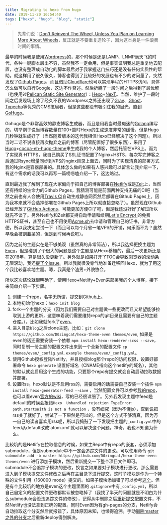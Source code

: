 ```yaml
---
title: Migrating to hexo from hugo
date: 2019-11-20 16:54:40
tags: ["hexo", "hugo", "blog", "static"]
---
```


> 先辈们说：[Don't Reinvent The Wheel, Unless You Plan on Learning More About Wheels](https://blog.codinghorror.com/dont-reinvent-the-wheel-unless-you-plan-on-learning-more-about-wheels/)，反正就是不要重复造轮子，因为这本身是一件浪费时间的事情。

最早的时候我是使用[Wordpress](https://wordpress.com)的，那个时候是还是LAMP、LNMP满天飞的时代，各种一键脚本层出不穷，虽然我不一定会用，但是事实证明我总是重复地去配置，也没有整理成自动化的脚本最后对于我掌握这门技巧还是没有任何实质性的帮助。就这样用了很久很久，博客也得到了比较好的发展也有不少的访问量了，突然发现了[Github Pages](https://pages.github.com)，而且借助[Cloudflare](https://www.cloudflare.com)也可以实现半程的HTTPS访问，具体怎么做可以自行Google，这边不作赘述。然后折腾了一段时间之后得到了最优解（也使用过[Pelican Static Site Generator](https://blog.getpelican.com)）：[Hexo](https://hexo.io)+[NexT](https://theme-next.iissnan.com)。当然，维护了一段时间之后发现场上除了经久不衰的Wordpress之外还出现了[Grav](https://getgrav.org)、[Ghost](https://ghost.org)、[Typecho](typecho.org)等优秀的CMS搅局者，但是这些都没有吸引住我的目光，直到[GoHugo](https://gohugo.io)。
<!--more-->
Gohugo是个非常高效的静态博客生成器，而且是用我当时最痴迷的[Golang](https://golang.org)编写的，切举例子说当博客数量在100+篇时Hexo的生成速度非常的缓慢，但是Hugo几秒钟就生成好了（当然随着版本的迭代我相信Hexo已经解决了这个问题）。所以当时二话不说直接再次抛弃之前的博客（尽管配置好了很多东西），采用了[Hugo](https://gohugo.io)+[cocoa-eh-hugo-theme](https://github.com/mtn/cocoa-eh-hugo-theme)来生成我的个人博客，然后托管在VPS上。而为了实现真·HTTPS，我自己购买了SSL证书配置了Nginx+HSTS，每次写完博客之后通过Rsync增量同步到VPS的nginx目录上面去，同时为了实现清真的部署方式我的Nginx是容器部署的。具体怎么做的如果有人感兴趣可以留言让我介绍一下，有这个需求的话我可以再写一篇唠唠嗑介绍一下，这边略过。

直到最近我了解到了现在大家偏向于把自己的博客部署在[Netlify](https://www.netlify.com)或是[Zeit](https://zeit.co)上，当然还有持续的生命力的Github Pages，我猜测可能是前面两种支持无痛的CI吧（当然之前也有人会使用[Travis CI](https://travis-ci.org)自动生成静态网页然后部署在Github Pages上，因为我本来就不会选择部署在Github Pages上所以就直接忽略了）。虽然现在Github已经开放了[GitHub Actions](https://github.com/features/actions)，可能更加方便CI了吧，但是我还没好好了解过所以就先不谈了。另外Netlify和Zeit都支持自动申请和续期[Let's Encrypt ](https://letsencrypt.org)的免费HTTPS证书，甚至自己也不用使用[Acme.sh](http://acme.sh)去申请和管理自己的证书，非常方便，所以我决定尝试一下（而且可以每个月省一笔VPS的开销，何乐而不为？虽然早晚会被割韭菜的，但是到时候再说吧）。

因为之前的主题实在是不够美观（虽然真的非常简洁），所以我选择更换主题为[Even](https://github.com/olOwOlo/hugo-theme-even)，但是碰到了个很大的问题是这个主题是从Hexo移植的，最后一次更新还是在2018年，算是很久没更新了。另外就是如果打开了TOC会导致浏览器的滚动条无限滚动，我还[提了个issue](https://github.com/olOwOlo/hugo-theme-even/issues/209)。所以我就很没骨气地准备迁移回Hexo，就为了用这个我比较喜欢地主题。嗯，我真是个渣男+外貌协会。

所以这次结论就很明确了，使用Hexo+Netlify+Even来部署我的个人博客，接下来简单介绍一下步骤。

1. 创建一个repo，名字无所谓，提交到Github上。
2. 本地初始化hexo：`hexo init blog`
3. fork一个主题的分支（因为我们需要自己对主题做一些更改而且又希望能够拉取到上游的更新，这意味着我们需要维持repo的git目录且需要有自己的主题仓库。），比如我就fork了[even](https://github.com/D0zingcat/hexo-theme-even)。
4. 进入目录`blog`之后clone主题，比如：`git clone https://github.com/D0zingcat/hexo-theme-even themes/even`, 如果是even的话还需要安装一个依赖 `npm install hexo-renderer-scss --save`，同时复制一份主题的配置文件出来到一个全新的配置文件 `cp themes/even/_config.yml.example themes/even/_config.yml`。
5. 使用Github授权登陆Netlify，并且授权blog那个repo的访问权限，设置好部署命令 `hexo generate` 设置好域名（CNAME指向这个netlify的域名），其他的默认就会启用这个生成的功能，只要那个repo有提交就会自动启动拉取数据并部署。
6. 设置Rss。hexo默认是不启用rss的，需要启用的话需要自己安装一个插件 `npm install hexo-generator-feed --save` ，当然配置文件可以参考[我的repo](https://github.com/D0zingcat/blog.d0zingcat.xyz)，也可以看even[官方的wiki](https://github.com/ahonn/hexo-theme-even/wiki/设置-RSS)，写的已经很详细了。另外我发现主题中feed是default的时候会报错`Hexo  Unhandled rejection TypeError: path.startsWith is not a function` ，没有细究（因为不懂js），查到说把rss关了就好了，尝试了一下果然是可以的。但是这个方式不够清真，因为万一自己的读者喜欢用rss呢，所以我捣鼓了一下发现把主题的`_config.yml`中的feed从default改成'atom.xml'就可以解决这个问题，神奇，我也不知道为什么。

比较坑的是Netlify在拉取信息的时候，如果主Repo中有repo的嵌套，必须添加submodule，但是submodule中不一定会追踪文件的更改。可以使用命令 `git submodule add -b master https://github.com/D0zingcat/hexo-theme-even themes/even` 进行添加子模块，然后重新提交一下整个项目文件即可。submodule不会追踪子模块的更改，换言之如果要对子模块进行更改，那么需要进入到子模块提交文件修改之后再在主目录下进行提交，这时子模块是作为一个特殊的文件引用（160000 mode）提交的。如果子模块添加错了可以参考[这个](https://stackoverflow.com/questions/1260748/how-do-i-remove-a-submodule)。但是有个比较坑的地方是even这个主题里面的`.gitignore`中有`_config.yml`，所以自己自定义的配置文件更改都默认被忽略掉了（我找了半天的问题就是不明白为什么submodule会没法追踪文件的修改），记得从中删除之后[重新提交](https://blog.csdn.net/yingpaixiaochuan/article/details/53729446)配置文件，不然Netlify也没法拿到正确的配置。同时Even因为有gh-pages的分支，Netlify会自动拉取这个分支然后就报错了，具体原因未知，也懒得追溯。手动[删除master之外的分支](https://help.github.com/en/github/collaborating-with-issues-and-pull-requests/creating-and-deleting-branches-within-your-repository)之后重新deploy得到解决。
